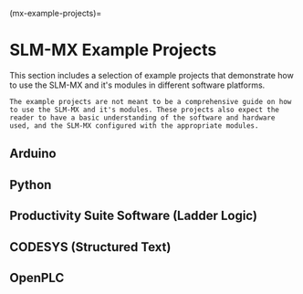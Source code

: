 (mx-example-projects)=
# SLM-MX Example Projects

This section includes a selection of example projects that demonstrate how to use the SLM-MX and it's modules in different software platforms. 

```{warning}
The example projects are not meant to be a comprehensive guide on how to use the SLM-MX and it's modules. These projects also expect the reader to have a basic understanding of the software and hardware used, and the SLM-MX configured with the appropriate modules.
```

## Arduino
[](./arduino/arduino-demo)

## Python
[](./python/python-demo)

## Productivity Suite Software (Ladder Logic)
[](./productivity/productivity-demo)

## CODESYS (Structured Text) 
[](./codesys/codesys-demo)

## OpenPLC
[](./openplc/openplc-demo)

